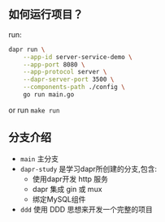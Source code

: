 ## 如何运行项目？
run:
```bash
dapr run \
    --app-id server-service-demo \
    --app-port 8080 \
    --app-protocol server \
    --dapr-server-port 3500 \
    --components-path ./config \
    go run main.go
```

or run `make run`

## 分支介绍
- `main` 主分支
- `dapr-study`  是学习dapr所创建的分支,包含:
    - 使用dapr开发 http 服务
    - dapr 集成 gin 或 mux
    - 绑定MySQL组件
- `ddd` 使用 DDD 思想来开发一个完整的项目 
    

